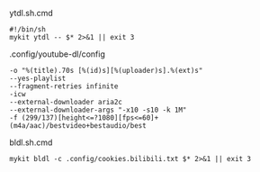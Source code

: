 ytdl.sh.cmd
```shell script
#!/bin/sh
mykit ytdl -- $* 2>&1 || exit 3
```

 .config/youtube-dl/config
```shell script
-o "%(title).70s [%(id)s][%(uploader)s].%(ext)s"
--yes-playlist
--fragment-retries infinite
-icw
--external-downloader aria2c
--external-downloader-args "-x10 -s10 -k 1M"
-f (299/137)[height<=?1080][fps<=60]+(m4a/aac)/bestvideo+bestaudio/best
```

bldl.sh.cmd
```shell script
mykit bldl -c .config/cookies.bilibili.txt $* 2>&1 || exit 3
```